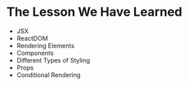 # The Lesson We Have Learned

- JSX
- ReactDOM
- Rendering Elements
- Components
- Different Types of Styling
- Props
- Conditional Rendering